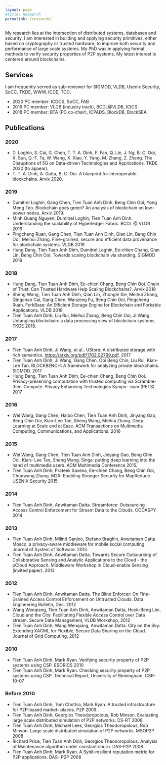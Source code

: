 ```yaml
---
layout: page
#title: Research 
permalink: /research/
---
```

My research lies at the intersection of distributed systems, databases and security. I am interested in
building and applying security primitives, either based on cryptography or trusted hardware, to improve both
security and performance of large scale systems. My PhD was in applying formal methods to verify security
properties of P2P systems. My latest interest is centered around blockchains. 

## Services
I am frequently served as sub-reviewer for SIGMOD, VLDB, Usenix Security, SoCC, TKDE, WWW, ICDE, TCC.

* 2020 PC member: ICDCS, SoCC, FAB
* 2019 PC member: VLDB (industry track), BCDL@VLDB, ICICS
* 2018 PC member: BTA (PC co-chair), ICPADS, BlockDB, BlockSEA

## Publications
### 2020
* D. Loghin, S. Cai, G. Chen, T. T. A. Dinh, F. Fan, Q. Lin, J. Ng, B. C. Ooi, X. Sun, Q.-T. Ta, W. Wang, X. Xiao, Y. Yang, M. Zhang, Z. Zhang. The Disruptions of 5G on Data-driven Technologies and Applications. TKDE 2020 (to appear).
* T. T. A. Dinh, A. Datta, B. C. Ooi. A blueprint for interoperable blockchains. Arvix 2020. 

### 2019
* Dumitrel Loghin, Gang Chen, Tien Tuan Anh Dinh, Beng Chin Ooi, Yong Meng Teo. Blockchain goes green? An analysis of blockchain on low-power nodes. Arxiv 2019. 
* Minh Quang Nguyen, Dumitrel Loghin, Tien Tuan Anh Dinh. Understanding the scalability of Hyperledger Fabric. BCDL @ VLDB 2019
* Pingcheng Ruan, Gang Chen, Tien Tuan Anh Dinh, Qian Lin, Beng Chin Ooi, Meihui Zhang. Fine-grained, secure and efficient data provenance for blockchain systems. VLDB 2019
* Hung Dang, Tien Tuan Anh Dinh, Dumitrel Loghin, Ee-chien Chang, Qian Lin, Beng Chin Ooi. Towards scaling blockchain via sharding. SIGMOD 2019

### 2018
* Hung Dang, Tien Tuan Anh Dinh, Ee-chien Chang, Beng Chin Ooi. Chain of Trust: Can Trusted Hardware Help Scaling Blockchains?. Arvix 2018
* Sheng Wang, Tien Tuan Anh Dinh, Qian Lin, Zhongle Xie, Meihui Zhang, Qingchao Cai, Gang Chen, Wanzeng Fu, Beng Chin Ooi, Pingcheng Ruan. ForkBase: An Efficient Storage Engine for Blockchain and Forkable Applications. VLDB 2018
* Tien Tuan Anh Dinh, Liu Rui, Meihui Zhang, Beng Chin Ooi, Ji Wang. Untangling blockchain: a data processing view of blockchain systems. TKDE 2018.

### 2017
* Tien Tuan Anh Dinh, Ji Wang, et al.. UStore: A distributed storage with rich semantics. https://arxiv.org/pdf/1702.02799.pdf. 2017
* Tien Tuan Anh Dinh, Ji Wang, Gang Chen, Ooi Beng Chin, Liu Rui, Kian-Lee Tan. BLOCKBENCH: A framework for analyzing private blockchains. SIGMOD. 2017
* Hung Dang, Tien Tuan Anh Dinh, Ee-chien Chang, Beng Chin Ooi. Privacy-preserving computation with trusted computing via Scramble-then-Compute. Privacy Enhancing Technologies Sympo- sium (PETS). 2017

### 2016
* Wei Wang, Gang Chen, Haibo Chen, Tien Tuan Anh Dinh, Jinyang Gao, Beng Chin Ooi, Kian-Lee Tan, Sheng Wang, Meihui Zhang. Deep Learning at Scale and at Ease. ACM Transactions on Multimedia Computing, Communications, and Applications. 2016

### 2015
* Wei Wang, Gang Chen, Tien Tuan Anh Dinh, Jinyang Gao, Beng Chin Ooi, Kian- Lee Tan, Sheng Wang. Singa: putting deep learning into the hand of multimedia users. ACM Multimedia Conference 2015.
* Tien Tuan Anh Dinh, Prateek Saxena, Ee-chien Chang, Beng Chin Ooi, Chunwang Zhang. M2R: Enabling Stronger Security for MapReduce. USENIX Security 2015

### 2014
* Tien Tuan Anh Dinh, Anwitaman Datta. Streamforce: Outsourcing Access Control Enforcement for Stream Data to the Clouds. CODASPY 2014

### 2013
* Tien Tuan Anh Dinh, Milind Ganjoo, Stefano Braghin, Anwitaman Datta. Mosco: a privacy-aware middleware for mobile social computing. Journal of System of Software. 2013
* Tien Tuan Anh Dinh, Anwitaman Datta. Towards Secure Outsourcing of Collaborative Sensing and Analytic Applications to the Cloud - the pCloud Approach. Middleware Workshop in Cloud-enable Sensing (invited paper). 2013

### 2012
* Tien Tuan Anh Dinh, Anwitaman Datta. The Blind Enforcer: On Fine-Grained Access Control Enforcement on Untrusted Clouds. Data Engineering Bulletin, Dec. 2012
* Wang Wenqiang, Tien Tuan Anh Dinh, Anwitaman Datta, Hock-Beng Lim. Cloud and the City: Facilitating Flexible Access Control over Data stream. Secure Data Management, VLDB Workshop, 2012
* Tien Tuan Anh Dinh, Wang Wenqiang, Anwitaman Datta. City on the Sky: Extending XACML for Flexible, Secure Data Sharing on the Cloud. Journal of Grid Computing, 2012

### 2010
* Tien Tuan Anh Dinh, Mark Ryan. Verifying security property of P2P systems using CSP. ESORICS 2010
* Tien Tuan Anh Dinh, Mark Ryan. Checking security property of P2P systems using CSP. Technical Report, University of Birmingham, CSR-10-07

### Before 2010
* Tien Tuan Anh Dinh, Tom Chothia, Mark Ryan. A trusted infrastructure for P2P-based market- places. P2P 2009
* Tien Tuan Anh Dinh, Georgios Theodoropolous, Rob Minson. Evaluating large scale distributed simulation of P2P networks. DS-RT 2008
* Tien Tuan Anh Dinh, Michael Lees, Georgios Theodoropolous, Rob Minson. Large scale distributed simulation of P2P networks. MSOP2P 2008
* Richard Price, Tien Tuan Anh Dinh, Georgios Theodoropolous. Analysis of Maintenance algorithm under constant churn. DAS-P2P 2008
* Tien Tuan Anh Dinh, Mark Ryan. A Sybil-resilient reputation metric for P2P applications. DAS- P2P 2008
